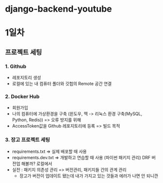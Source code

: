 # django-backend-youtube

# 1일차

## 프로젝트 세팅

### 1. Github

- 레포지토리 생성
- 로컬에 있는 내 컴퓨터 폴더와 깃헙의 Remote 공간 연결

### 2. Docker Hub

- 회원가입
- 나의 컴퓨터에 가상환경을 구축 (윈도우, 맥 -> 리눅스 환경 구축(MySQL, Python, Redis)) => 오류 방지를 위해
- AccessToken값을 Github 레포지토리에 등록 => 빌드 목적

### 3. 장고 프로젝트 세팅

- requirements.txt => 실제 배포할 때 사용
- requirements.dev.txt => 개발하고 연습할 때 사용 (파이썬 패키지 관리) DRF 버전업 해볼까? 로컬에서
- 실전 : 패키지 의존성 관리 => 버전관리, 패키지들 간의 관계 관리
    - 장고가 버전이 업데이트 됐는데 내가 가지고 있는 것들과 에러가 나면 안 되니깐
